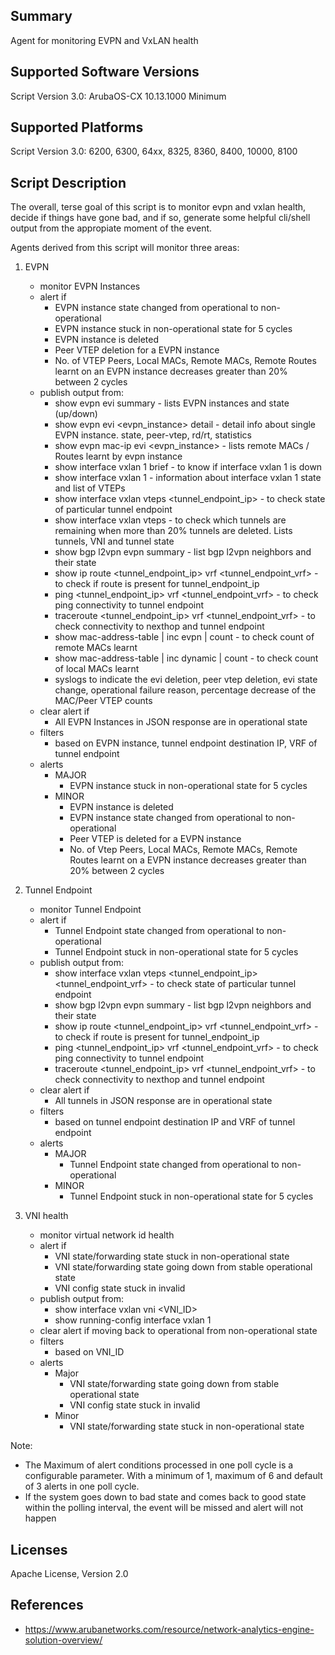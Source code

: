 ## Summary

Agent for monitoring EVPN and VxLAN health

## Supported Software Versions

Script Version 3.0: ArubaOS-CX 10.13.1000 Minimum

## Supported Platforms

Script Version 3.0: 6200, 6300, 64xx, 8325, 8360, 8400, 10000, 8100

## Script Description

The overall, terse goal of this script is to monitor evpn and vxlan health, decide if things have gone bad, and if so, generate some helpful cli/shell output from the appropiate moment of the event.

Agents derived from this script will monitor three areas: 

1. EVPN
    - monitor EVPN Instances
    - alert if
        - EVPN instance state changed from operational to non-operational
        - EVPN instance stuck in non-operational state for 5 cycles
        - EVPN instance is deleted
        - Peer VTEP deletion for a EVPN instance
        - No. of VTEP Peers, Local MACs, Remote MACs, Remote Routes learnt on an EVPN instance decreases greater than 20% between 2 cycles
    - publish output from:
        - show evpn evi summary - lists EVPN instances and state (up/down)
        - show evpn evi <evpn_instance> detail - detail info about single EVPN instance. state, peer-vtep, rd/rt, statistics
        - show evpn mac-ip evi <evpn_instance> - lists remote MACs / Routes learnt by evpn instance
        - show interface vxlan 1 brief - to know if interface vxlan 1 is down
        - show interface vxlan 1 - information about interface vxlan 1 state and list of VTEPs
        - show interface vxlan vteps <tunnel_endpoint_ip> - to check state of particular tunnel endpoint
        - show interface vxlan vteps - to check which tunnels are remaining when more than 20% tunnels are deleted. Lists tunnels, VNI and tunnel state
        - show bgp l2vpn evpn summary - list bgp l2vpn neighbors and their state
        - show ip route <tunnel_endpoint_ip> vrf <tunnel_endpoint_vrf> - to check if route is present for tunnel_endpoint_ip
        - ping <tunnel_endpoint_ip> vrf <tunnel_endpoint_vrf> - to check ping connectivity to tunnel endpoint
        - traceroute <tunnel_endpoint_ip> vrf <tunnel_endpoint_vrf> - to check connectivity to nexthop and tunnel endpoint
        - show mac-address-table | inc evpn | count - to check count of remote MACs learnt
        - show mac-address-table | inc dynamic | count - to check count of local MACs learnt
        - syslogs to indicate the evi deletion, peer vtep deletion, evi state change, operational failure reason, percentage decrease of the MAC/Peer VTEP counts
    - clear alert if
        - All EVPN Instances in JSON response are in operational state
    - filters
        - based on EVPN instance, tunnel endpoint destination IP, VRF of tunnel endpoint
    - alerts
        - MAJOR
            - EVPN instance stuck in non-operational state for 5 cycles
        - MINOR
            - EVPN instance is deleted
            - EVPN instance state changed from operational to non-operational
            - Peer VTEP is deleted for a EVPN instance
            - No. of Vtep Peers, Local MACs, Remote MACs, Remote Routes learnt on a EVPN instance decreases greater than 20% between 2 cycles

2. Tunnel Endpoint
    - monitor Tunnel Endpoint
    - alert if
        - Tunnel Endpoint state changed from operational to non-operational
        - Tunnel Endpoint stuck in non-operational state for 5 cycles
    - publish output from:
        - show interface vxlan vteps <tunnel_endpoint_ip> <tunnel_endpoint_vrf> - to check state of particular tunnel endpoint
        - show bgp l2vpn evpn summary - list bgp l2vpn neighbors and their state
        - show ip route <tunnel_endpoint_ip> vrf <tunnel_endpoint_vrf> - to check if route is present for tunnel_endpoint_ip
        - ping <tunnel_endpoint_ip> vrf <tunnel_endpoint_vrf> - to check ping connectivity to tunnel endpoint
        - traceroute <tunnel_endpoint_ip> vrf <tunnel_endpoint_vrf> - to check connectivity to nexthop and tunnel endpoint
    - clear alert if
        - All tunnels in JSON response are in operational state
    - filters
        - based on tunnel endpoint destination IP and VRF of tunnel endpoint
    - alerts
        - MAJOR
            - Tunnel Endpoint state changed from operational to non-operational
        - MINOR
            - Tunnel Endpoint stuck in non-operational state for 5 cycles

3. VNI health
    - monitor virtual network id health
    - alert if
        - VNI state/forwarding state stuck in non-operational state
        - VNI state/forwarding state going down from stable operational state
        - VNI config state stuck in invalid
    - publish output from:
        - show interface vxlan vni <VNI_ID>
        - show running-config interface vxlan 1
    - clear alert if moving back to operational from non-operational state
    - filters
        - based on VNI_ID
    - alerts
        - Major
            - VNI state/forwarding state going down from stable operational state
            - VNI config state stuck in invalid
        - Minor
            - VNI state/forwarding state stuck in non-operational state

Note:
- The Maximum of alert conditions processed in one poll cycle is a configurable parameter. With a minimum of 1, maximum of 6 and default of 3 alerts in one poll cycle.
- If the system goes down to bad state and comes back to good state within the polling interval, the event will be missed and alert will not happen

## Licenses

Apache License, Version 2.0

## References

- https://www.arubanetworks.com/resource/network-analytics-engine-solution-overview/
